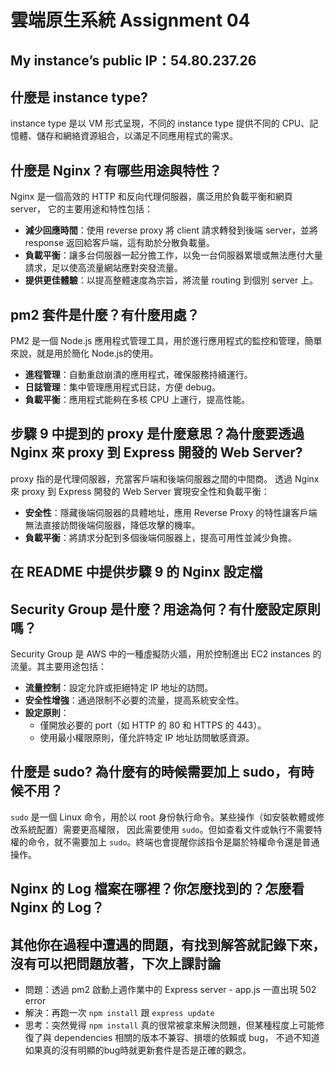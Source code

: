 # 雲端原生系統 Assignment 04

## My instance’s public IP：54.80.237.26

## 什麼是 instance type?

instance type 是以 VM 形式呈現，不同的 instance type 提供不同的 CPU、記憶體、儲存和網絡資源組合，以滿足不同應用程式的需求。

## 什麼是 Nginx？有哪些用途與特性？

Nginx 是一個高效的 HTTP 和反向代理伺服器，廣泛用於負載平衡和網頁server，
它的主要用途和特性包括：

- **減少回應時間**：使用 reverse proxy 將 client 請求轉發到後端 server，並將 response 返回給客戶端，這有助於分散負載量。
- **負載平衡**：讓多台伺服器一起分擔工作，以免一台伺服器累壞或無法應付大量請求，足以使高流量網站應對突發流量。
- **提供更佳體驗**：以提高整體速度為宗旨，將流量 routing 到個別 server 上。

## pm2 套件是什麼？有什麼用處？

PM2 是一個 Node.js 應用程式管理工具，用於進行應用程式的監控和管理，簡單來說，就是用於簡化 Node.js的使用。

- **進程管理**：自動重啟崩潰的應用程式，確保服務持續運行。
- **日誌管理**：集中管理應用程式日誌，方便 debug。
- **負載平衡**：應用程式能夠在多核 CPU 上運行，提高性能。

## 步驟 9 中提到的 proxy 是什麼意思？為什麼要透過 Nginx 來 proxy 到 Express 開發的 Web Server?

proxy 指的是代理伺服器，充當客戶端和後端伺服器之間的中間商。
透過 Nginx 來 proxy 到 Express 開發的 Web Server 實現安全性和負載平衡：

- **安全性**：隱藏後端伺服器的具體地址，應用 Reverse Proxy 的特性讓客戶端無法直接訪問後端伺服器，降低攻擊的機率。
- **負載平衡**：將請求分配到多個後端伺服器上，提高可用性並減少負擔。

## 在 README 中提供步驟 9 的 Nginx 設定檔

## Security Group 是什麼？用途為何？有什麼設定原則嗎？

Security Group 是 AWS 中的一種虛擬防火牆，用於控制進出 EC2 instances 的流量。其主要用途包括：

- **流量控制**：設定允許或拒絕特定 IP 地址的訪問。
- **安全性增強**：通過限制不必要的流量，提高系統安全性。
- **設定原則**：
  - 僅開放必要的 port（如 HTTP 的 80 和 HTTPS 的 443）。
  - 使用最小權限原則，僅允許特定 IP 地址訪問敏感資源。

## 什麼是 sudo? 為什麼有的時候需要加上 sudo，有時候不用？

`sudo` 是一個 Linux 命令，用於以 root 身份執行命令。某些操作（如安裝軟體或修改系統配置）需要更高權限，
因此需要使用 `sudo`。但如查看文件或執行不需要特權的命令，就不需要加上 `sudo`。終端也會提醒你該指令是屬於特權命令還是普通操作。

## Nginx 的 Log 檔案在哪裡？你怎麼找到的？怎麼看 Nginx 的 Log？

## 其他你在過程中遭遇的問題，有找到解答就記錄下來，沒有可以把問題放著，下次上課討論

- 問題：透過 pm2 啟動上週作業中的 Express server - app.js 一直出現 502 error
- 解決：再跑一次 `npm install` 跟 `express update`
- 思考：突然覺得 `npm install` 真的很常被拿來解決問題，但某種程度上可能修復了與 dependencies 相關的版本不兼容、損壞的依賴或 bug，
  不過不知道如果真的沒有明顯的bug時就更新套件是否是正確的觀念。

